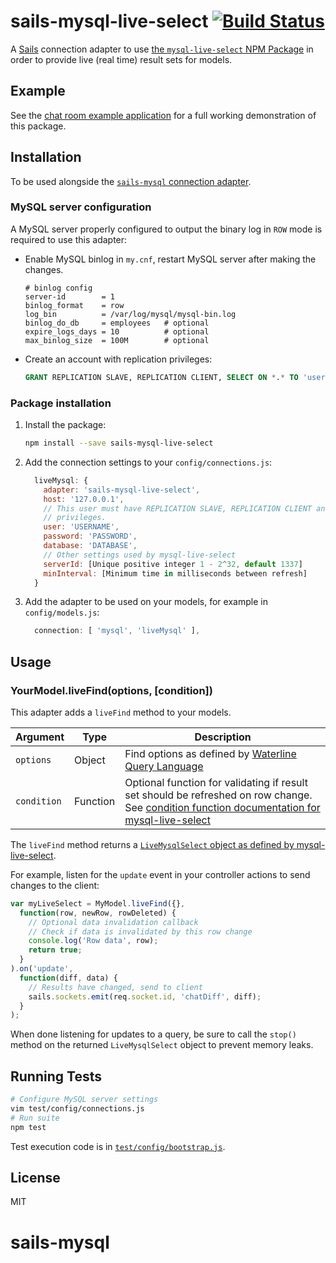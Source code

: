 # sails-mysql-live-select [![Build Status](https://travis-ci.org/numtel/sails-mysql-live-select.svg?branch=master)](https://travis-ci.org/numtel/sails-mysql-live-select)

A [Sails](http://sailsjs.org) connection adapter to use [the `mysql-live-select` NPM Package](https://github.com/numtel/mysql-live-select) in order to provide live (real time) result sets for models.

## Example

See the [chat room example application](https://github.com/numtel/sails-mysql-live-select-chat-example) for a full working demonstration of this package.

## Installation

To be used alongside the [`sails-mysql` connection adapter](https://github.com/balderdashy/sails-mysql).

### MySQL server configuration

A MySQL server properly configured to output the binary log in `ROW` mode is required to use this adapter:

* Enable MySQL binlog in `my.cnf`, restart MySQL server after making the changes.

  ```
  # binlog config
  server-id        = 1
  binlog_format    = row
  log_bin          = /var/log/mysql/mysql-bin.log
  binlog_do_db     = employees   # optional
  expire_logs_days = 10          # optional
  max_binlog_size  = 100M        # optional
  ```
* Create an account with replication privileges:

  ```sql
  GRANT REPLICATION SLAVE, REPLICATION CLIENT, SELECT ON *.* TO 'user'@'localhost'
  ```

### Package installation

1. Install the package:

    ```bash
    npm install --save sails-mysql-live-select
    ```

2. Add the connection settings to your `config/connections.js`:

    ```javascript
      liveMysql: {
        adapter: 'sails-mysql-live-select',
        host: '127.0.0.1',
        // This user must have REPLICATION SLAVE, REPLICATION CLIENT and SELECT
        // privileges.
        user: 'USERNAME',
        password: 'PASSWORD',
        database: 'DATABASE',
        // Other settings used by mysql-live-select
        serverId: [Unique positive integer 1 - 2^32, default 1337]
        minInterval: [Minimum time in milliseconds between refresh]
      }
    ```

3. Add the adapter to be used on your models, for example in `config/models.js`:

    ```javascript
      connection: [ 'mysql', 'liveMysql' ],
    ```

## Usage

### YourModel.liveFind(options, [condition])

This adapter adds a `liveFind` method to your models.

Argument | Type | Description
----------|------|-----------
`options` | Object | Find options as defined by [Waterline Query Language](http://sailsjs.org/documentation/concepts/models-and-orm/query-language)
`condition` | Function | Optional function for validating if result set should be refreshed on row change. See [condition function documentation for mysql-live-select](https://github.com/numtel/mysql-live-select#condition-function)

The `liveFind` method returns a [`LiveMysqlSelect` object as defined by mysql-live-select](https://github.com/numtel/mysql-live-select#livemysqlselect-object).

For example, listen for the `update` event in your controller actions to send changes to the client:

```javascript
var myLiveSelect = MyModel.liveFind({},
  function(row, newRow, rowDeleted) {
    // Optional data invalidation callback
    // Check if data is invalidated by this row change
    console.log('Row data', row);
    return true;
  }
).on('update',
  function(diff, data) {
    // Results have changed, send to client
    sails.sockets.emit(req.socket.id, 'chatDiff', diff);
  }
);
```

When done listening for updates to a query, be sure to call the `stop()` method on the returned `LiveMysqlSelect` object to prevent memory leaks.

## Running Tests

```bash
# Configure MySQL server settings
vim test/config/connections.js
# Run suite
npm test
```

Test execution code is in [`test/config/bootstrap.js`](test/config/bootstrap.js).

## License

MIT
# sails-mysql
